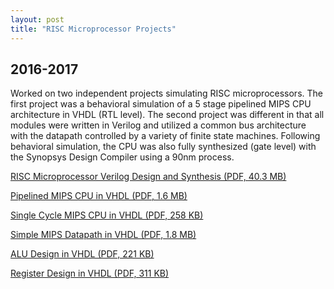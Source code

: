 ```yaml
---
layout: post
title: "RISC Microprocessor Projects"
---
```

## 2016-2017
Worked on two independent projects simulating RISC microprocessors. The first project was a behavioral simulation of a 5 stage pipelined MIPS CPU architecture in VHDL (RTL level). The second project was different in that all modules were written in Verilog and utilized a common bus architecture with the datapath controlled by a variety of finite state machines. Following behavioral simulation, the CPU was also fully synthesized (gate level) with the Synopsys Design Compiler using a 90nm process.

<a href="/assets/pdf/RISC.pdf" target="_blank">RISC Microprocessor Verilog Design and Synthesis (PDF, 40.3 MB)</a>  

<a href="/assets/pdf/pipeline.pdf" target="_blank">Pipelined MIPS CPU in VHDL (PDF, 1.6 MB)</a>   

<a href="/assets/pdf/cpu.pdf" target="_blank">Single Cycle MIPS CPU in VHDL (PDF, 258 KB)</a>   

<a href="/assets/pdf/datapath.pdf" target="_blank">Simple MIPS Datapath in VHDL (PDF, 1.8 MB)</a>  

<a href="/assets/pdf/alu.pdf" target="_blank">ALU Design in VHDL (PDF, 221 KB)</a>  

<a href="/assets/pdf/register.pdf" target="_blank">Register Design in VHDL (PDF, 311 KB)</a>  
